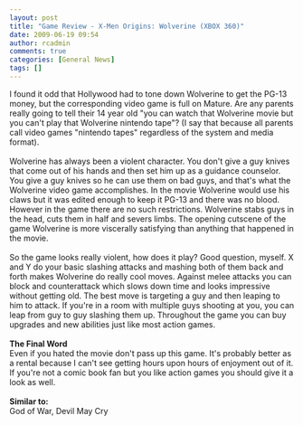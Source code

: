 ```yaml
---
layout: post
title: "Game Review - X-Men Origins: Wolverine (XBOX 360)"
date: 2009-06-19 09:54
author: rcadmin
comments: true
categories: [General News]
tags: []
---
```

I found it odd that Hollywood had to tone down Wolverine to get the PG-13 money, but the corresponding video game is full on Mature. Are any parents really going to tell their 14 year old "you can watch that Wolverine movie but you can't play that Wolverine nintendo tape"? (I say that because all parents call video games "nintendo tapes" regardless of the system and media format).<br /><br />Wolverine has always been a violent character. You don't give a guy knives that come out of his hands and then set him up as a guidance counselor. You give a guy knives so he can use them on bad guys, and that's what the Wolverine video game accomplishes. In the movie Wolverine would use his claws but it was edited enough to keep it PG-13 and there was no blood. However in the game there are no such restrictions. Wolverine stabs guys in the head, cuts them in half and severs limbs. The opening cutscene of the game Wolverine is more viscerally satisfying than anything that happened in the movie.<br /><br />So the game looks really violent, how does it play? Good question, myself. X and Y do your basic slashing attacks and mashing both of them back and forth makes Wolverine do really cool moves. Against melee attacks you can block and counterattack which slows down time and looks impressive without getting old. The best move is targeting a guy and then leaping to him to attack. If you're in a room with multiple guys shooting at you, you can leap from guy to guy slashing them up. Throughout the game you can buy upgrades and new abilities just like most action games.<br /><br /><b>The Final Word<br /></b>Even if you hated the movie don't pass up this game. It's probably better as a rental because I can't see getting hours upon hours of enjoyment out of it. If you're not a comic book fan but you like action games you should give it a look as well.<br /><br /><b>Similar to:<br /></b>God of War, Devil May Cry<br /><br />
